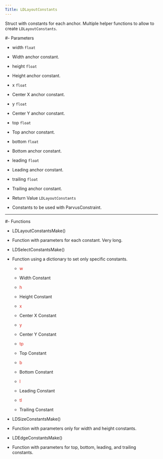 ```yaml
---
Title: LDLayoutConstants
---
```

Struct with constants for each anchor. Multiple helper functions to allow to create `LDLayoutConstants`.

#- Parameters
- width `float`
- Width anchor constant.

- height `float`
- Height anchor constant.

- x `float`
- Center X anchor constant.

- y `float`
- Center Y anchor constant.

- top `float`
- Top anchor constant.

- bottom `float`
- Bottom anchor constant.

- leading `float`
- Leading anchor constant.

- trailing `float`
- Trailing anchor constant.

- Return Value `LDLayoutConstants`
- Constants to be used with ParvusConstraint.

---
#- Functions
- LDLayoutConstantsMake()
- Function with parameters for each constant. Very long.

- LDSelectConstantsMake()
- Function using a dictionary to set only specific constants.
  - <span style="color:#DE2218">w</span>
  - Width Constant

  - <span style="color:#DE2218">h</span>
  - Height Constant

  - <span style="color:#DE2218">x</span>
  - Center X Constant

  - <span style="color:#DE2218">y</span>
  - Center Y Constant

  - <span style="color:#DE2218">tp</span>
  - Top Constant

  - <span style="color:#DE2218">b</span>
  - Bottom Constant

  - <span style="color:#DE2218">l</span>
  - Leading Constant

  - <span style="color:#DE2218">tl</span>
  - Trailing Constant

- LDSizeConstantsMake()
- Function with parameters only for width and height constants.

- LDEdgeConstantsMake()
- Function with parameters for top, bottom, leading, and trailing constants.
